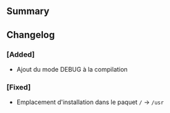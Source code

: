 ## Summary


## Changelog

### [Added]

* Ajout du mode DEBUG à la compilation

### [Fixed]

* Emplacement d'installation dans le paquet `/` -> `/usr`

<!-- 
### [Added]

### [Changed]

### [Deprecated]

### [Removed]

### [Fixed]

### [Security] 
-->
